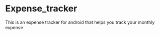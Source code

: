 # Expense_tracker
This is an expense tracker for android that helps you track your monthly expense 
